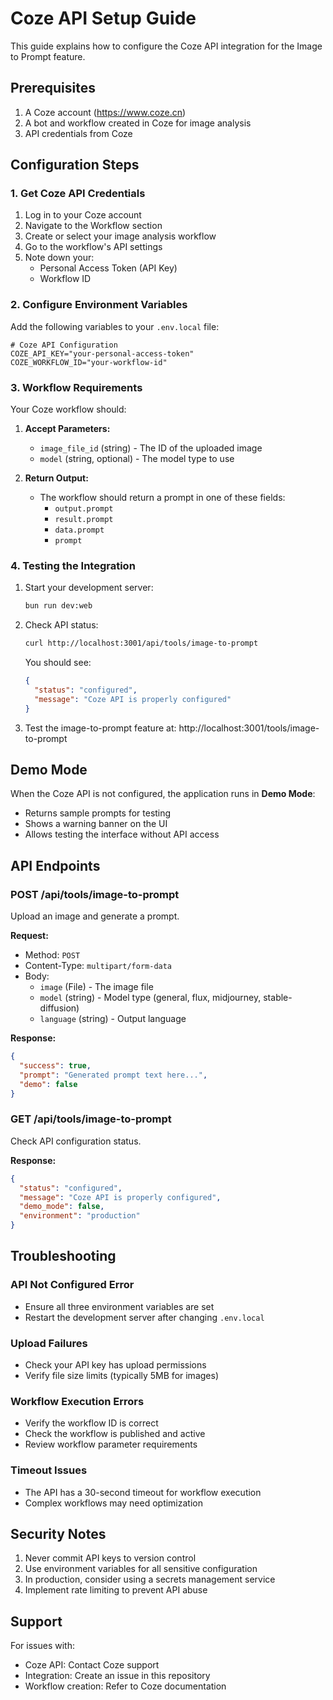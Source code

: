 # Coze API Setup Guide

This guide explains how to configure the Coze API integration for the Image to Prompt feature.

## Prerequisites

1. A Coze account (https://www.coze.cn)
2. A bot and workflow created in Coze for image analysis
3. API credentials from Coze

## Configuration Steps

### 1. Get Coze API Credentials

1. Log in to your Coze account
2. Navigate to the Workflow section
3. Create or select your image analysis workflow
4. Go to the workflow's API settings
5. Note down your:
   - Personal Access Token (API Key)
   - Workflow ID

### 2. Configure Environment Variables

Add the following variables to your `.env.local` file:

```env
# Coze API Configuration
COZE_API_KEY="your-personal-access-token"
COZE_WORKFLOW_ID="your-workflow-id"
```

### 3. Workflow Requirements

Your Coze workflow should:

1. **Accept Parameters:**
   - `image_file_id` (string) - The ID of the uploaded image
   - `model` (string, optional) - The model type to use

2. **Return Output:**
   - The workflow should return a prompt in one of these fields:
     - `output.prompt`
     - `result.prompt`
     - `data.prompt`
     - `prompt`

### 4. Testing the Integration

1. Start your development server:
   ```bash
   bun run dev:web
   ```

2. Check API status:
   ```bash
   curl http://localhost:3001/api/tools/image-to-prompt
   ```

   You should see:
   ```json
   {
     "status": "configured",
     "message": "Coze API is properly configured"
   }
   ```

3. Test the image-to-prompt feature at:
   http://localhost:3001/tools/image-to-prompt

## Demo Mode

When the Coze API is not configured, the application runs in **Demo Mode**:
- Returns sample prompts for testing
- Shows a warning banner on the UI
- Allows testing the interface without API access

## API Endpoints

### POST /api/tools/image-to-prompt
Upload an image and generate a prompt.

**Request:**
- Method: `POST`
- Content-Type: `multipart/form-data`
- Body:
  - `image` (File) - The image file
  - `model` (string) - Model type (general, flux, midjourney, stable-diffusion)
  - `language` (string) - Output language

**Response:**
```json
{
  "success": true,
  "prompt": "Generated prompt text here...",
  "demo": false
}
```

### GET /api/tools/image-to-prompt
Check API configuration status.

**Response:**
```json
{
  "status": "configured",
  "message": "Coze API is properly configured",
  "demo_mode": false,
  "environment": "production"
}
```

## Troubleshooting

### API Not Configured Error
- Ensure all three environment variables are set
- Restart the development server after changing `.env.local`

### Upload Failures
- Check your API key has upload permissions
- Verify file size limits (typically 5MB for images)

### Workflow Execution Errors
- Verify the workflow ID is correct
- Check the workflow is published and active
- Review workflow parameter requirements

### Timeout Issues
- The API has a 30-second timeout for workflow execution
- Complex workflows may need optimization

## Security Notes

1. Never commit API keys to version control
2. Use environment variables for all sensitive configuration
3. In production, consider using a secrets management service
4. Implement rate limiting to prevent API abuse

## Support

For issues with:
- Coze API: Contact Coze support
- Integration: Create an issue in this repository
- Workflow creation: Refer to Coze documentation